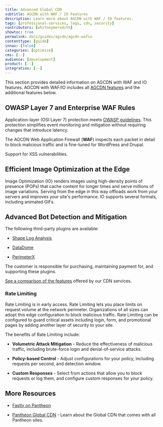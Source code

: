 ```yaml
---
title: Advanced Global CDN
subtitle: AGCDN with WAF / IO Features
description: Learn more about AGCDN with WAF / IO features.
tags: [professional-services, logs, cdn, security]
contributors: [whitneymeredith]
showtoc: true
permalink: docs/guides/agcdn/agcdn-wafio
contenttype: [guide]
innav: [false]
categories: [optimize]
cms: [--]
audience: [development]
product: [--]
integration: [--]
---
```


This section provides detailed information on AGCDN with WAF and IO features. AGCDN with WAF/IO includes all [AGCDN features](/guides/agcdn/agcdn-features) and the additional features below.

## OWASP Layer 7 and Enterprise WAF Rules

Application-layer (OSI Layer 7) protection meets [OWASP guidelines](https://cheatsheetseries.owasp.org/cheatsheets/Denial_of_Service_Cheat_Sheet.html#general-categories-and-basic-controls). This protection simplifies event monitoring and mitigation without requiring changes that introduce latency.

The AGCDN Web Application Firewall (**WAF**) inspects each packet in detail to block malicious traffic and is fine-tuned for WordPress and Drupal.

Support for XSS vulnerabilities.

## Efficient Image Optimization at the Edge

Image Optimization (IO) renders images using high-density points of presence (POPs) that cache content for longer times and serve millions of image variations. Serving from the edge in this way offloads work from your servers and improves your site's performance. IO supports several formats, including animated GIFs.

## Advanced Bot Detection and Mitigation

The following third-party plugins are available:

- [Shape Log Analysis](https://devcentral.f5.com/s/articles/How-to-Setup-Shape-Log-Analysis-in-Fastly?page=1)

- [DataDome](https://docs.datadome.co/docs/module-fastly)

- [PerimeterX](https://www.perimeterx.com/)

The customer is responsible for purchasing, maintaining payment for, and supporting these plugins.

[See a comparison of the features](https://pantheon.io/product/advanced-global-cdn#pricing-matrix-wrapper) offered by our CDN services.

### Rate Limiting 

Rate Limiting is in early access. Rate Limiting lets you place limits on request volume at the network perimeter. Organizations of all sizes can adopt this edge configuration to block malicious traffic. Rate Limiting can be configured to guard critical assets including login, form, and promotional pages by adding another layer of security to your site.

The benefits of Rate Limiting include:

- **Volumetric Attack Mitigation** - Reduce the effectiveness of malicious traffic, including brute-force login and denial-of-service attacks.

- **Policy-based Control** - Adjust configurations for your policy, including requests per second, and detection window.

- **Custom Responses** - Select from actions that allow you to block requests or log them, and configure custom responses for your policy.


## More Resources

- [Fastly on Pantheon](/guides/fastly-pantheon)

- [Pantheon Global CDN](/guides/global-cdn) - Learn about the Global CDN that comes with all Pantheon sites.
